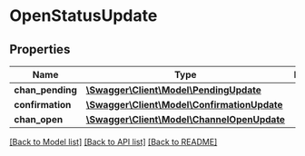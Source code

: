 # OpenStatusUpdate

## Properties
Name | Type | Description | Notes
------------ | ------------- | ------------- | -------------
**chan_pending** | [**\Swagger\Client\Model\PendingUpdate**](PendingUpdate.md) |  | [optional] 
**confirmation** | [**\Swagger\Client\Model\ConfirmationUpdate**](ConfirmationUpdate.md) |  | [optional] 
**chan_open** | [**\Swagger\Client\Model\ChannelOpenUpdate**](ChannelOpenUpdate.md) |  | [optional] 

[[Back to Model list]](../README.md#documentation-for-models) [[Back to API list]](../README.md#documentation-for-api-endpoints) [[Back to README]](../README.md)


